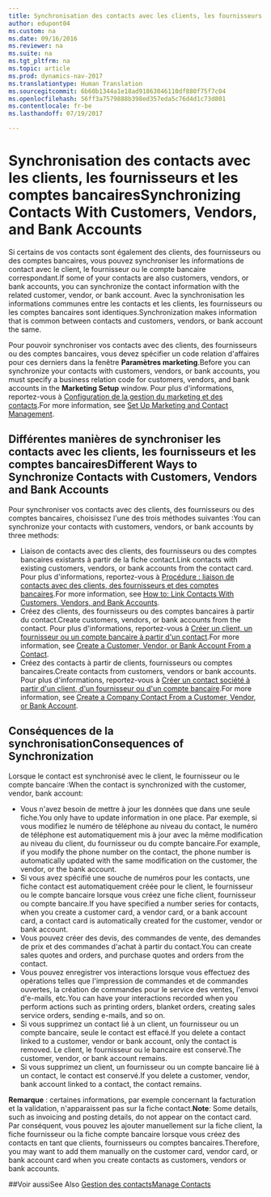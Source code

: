 ```yaml
---
title: Synchronisation des contacts avec les clients, les fournisseurs et les comptes bancaires
author: edupont04
ms.custom: na
ms.date: 09/16/2016
ms.reviewer: na
ms.suite: na
ms.tgt_pltfrm: na
ms.topic: article
ms.prod: dynamics-nav-2017
ms.translationtype: Human Translation
ms.sourcegitcommit: 6b60b1344a1e18ad91863046110df880f75f7c04
ms.openlocfilehash: 56ff3a7579888b398ed357eda5c76d4d1c73d801
ms.contentlocale: fr-be
ms.lasthandoff: 07/19/2017

---
```

# <a name="synchronizing-contacts-with-customers-vendors-and-bank-accounts"></a><span data-ttu-id="5e2c3-102">Synchronisation des contacts avec les clients, les fournisseurs et les comptes bancaires</span><span class="sxs-lookup"><span data-stu-id="5e2c3-102">Synchronizing Contacts With Customers, Vendors, and Bank Accounts</span></span>
<span data-ttu-id="5e2c3-103">Si certains de vos contacts sont également des clients, des fournisseurs ou des comptes bancaires, vous pouvez synchroniser les informations de contact avec le client, le fournisseur ou le compte bancaire correspondant.</span><span class="sxs-lookup"><span data-stu-id="5e2c3-103">If some of your contacts are also customers, vendors, or bank accounts, you can synchronize the contact information with the related customer, vendor, or bank account.</span></span> <span data-ttu-id="5e2c3-104">Avec la synchronisation les informations communes entre les contacts et les clients, les fournisseurs ou les comptes bancaires sont identiques.</span><span class="sxs-lookup"><span data-stu-id="5e2c3-104">Synchronization makes information that is common between contacts and customers, vendors, or bank account the same.</span></span>  

<span data-ttu-id="5e2c3-105">Pour pouvoir synchroniser vos contacts avec des clients, des fournisseurs ou des comptes bancaires, vous devez spécifier un code relation d'affaires pour ces derniers dans la fenêtre **Paramètres marketing**.</span><span class="sxs-lookup"><span data-stu-id="5e2c3-105">Before you can synchronize your contacts with customers, vendors, or bank accounts, you must specify a business relation code for customers, vendors, and bank accounts in the **Marketing Setup** window.</span></span> <span data-ttu-id="5e2c3-106">Pour plus d'informations, reportez-vous à [Configuration de la gestion du marketing et des contacts](marketing-setup-marketing.md).</span><span class="sxs-lookup"><span data-stu-id="5e2c3-106">For more information, see [Set Up Marketing and Contact Management](marketing-setup-marketing.md).</span></span>

## <a name="different-ways-to-synchronize-contacts-with-customers-vendors-and-bank-accounts"></a><span data-ttu-id="5e2c3-107">Différentes manières de synchroniser les contacts avec les clients, les fournisseurs et les comptes bancaires</span><span class="sxs-lookup"><span data-stu-id="5e2c3-107">Different Ways to Synchronize Contacts with Customers, Vendors and Bank Accounts</span></span>
<span data-ttu-id="5e2c3-108">Pour synchroniser vos contacts avec des clients, des fournisseurs ou des comptes bancaires, choisissez l'une des trois méthodes suivantes :</span><span class="sxs-lookup"><span data-stu-id="5e2c3-108">You can synchronize your contacts with customers, vendors, or bank accounts by three methods:</span></span>

* <span data-ttu-id="5e2c3-109">Liaison de contacts avec des clients, des fournisseurs ou des comptes bancaires existants à partir de la fiche contact.</span><span class="sxs-lookup"><span data-stu-id="5e2c3-109">Link contacts with existing customers, vendors, or bank accounts from the contact card.</span></span> <span data-ttu-id="5e2c3-110">Pour plus d'informations, reportez-vous à [Procédure : liaison de contacts avec des clients, des fournisseurs et des comptes bancaires](marketing-how-link-contact.md).</span><span class="sxs-lookup"><span data-stu-id="5e2c3-110">For more information, see [How to: Link Contacts With Customers, Vendors, and Bank Accounts](marketing-how-link-contact.md).</span></span>
* <span data-ttu-id="5e2c3-111">Créez des clients, des fournisseurs ou des comptes bancaires à partir du contact.</span><span class="sxs-lookup"><span data-stu-id="5e2c3-111">Create customers, vendors, or bank accounts from the contact.</span></span> <span data-ttu-id="5e2c3-112">Pour plus d'informations, reportez-vous à [Créer un client, un fournisseur ou un compte bancaire à partir d'un contact](marketing-how-create-contacts-new-customers-vendors-bank-accounts.md).</span><span class="sxs-lookup"><span data-stu-id="5e2c3-112">For more information, see [Create a Customer, Vendor, or Bank Account From a Contact](marketing-how-create-contacts-new-customers-vendors-bank-accounts.md).</span></span>
*  <span data-ttu-id="5e2c3-113">Créez des contacts à partir de clients, fournisseurs ou comptes bancaires.</span><span class="sxs-lookup"><span data-stu-id="5e2c3-113">Create contacts from customers, vendors or bank accounts.</span></span> <span data-ttu-id="5e2c3-114">Pour plus d'informations, reportez-vous à [Créer un contact société à partir d'un client, d'un fournisseur ou d'un compte bancaire](marketing-how-create-contact-companies.md).</span><span class="sxs-lookup"><span data-stu-id="5e2c3-114">For more information, see [Create a Company Contact From a Customer, Vendor, or Bank Account](marketing-how-create-contact-companies.md).</span></span>

## <a name="consequences-of-synchronization"></a><span data-ttu-id="5e2c3-115">Conséquences de la synchronisation</span><span class="sxs-lookup"><span data-stu-id="5e2c3-115">Consequences of Synchronization</span></span>
<span data-ttu-id="5e2c3-116">Lorsque le contact est synchronisé avec le client, le fournisseur ou le compte bancaire :</span><span class="sxs-lookup"><span data-stu-id="5e2c3-116">When the contact is synchronized with the customer, vendor, bank account:</span></span>

* <span data-ttu-id="5e2c3-117">Vous n'avez besoin de mettre à jour les données que dans une seule fiche.</span><span class="sxs-lookup"><span data-stu-id="5e2c3-117">You only have to update information in one place.</span></span> <span data-ttu-id="5e2c3-118">Par exemple, si vous modifiez le numéro de téléphone au niveau du contact, le numéro de téléphone est automatiquement mis à jour avec la même modification au niveau du client, du fournisseur ou du compte bancaire.</span><span class="sxs-lookup"><span data-stu-id="5e2c3-118">For example, if you modify the phone number on the contact, the phone number is automatically updated with the same modification on the customer, the vendor, or the bank account.</span></span>
* <span data-ttu-id="5e2c3-119">Si vous avez spécifié une souche de numéros pour les contacts, une fiche contact est automatiquement créée pour le client, le fournisseur ou le compte bancaire lorsque vous créez une fiche client, fournisseur ou compte bancaire.</span><span class="sxs-lookup"><span data-stu-id="5e2c3-119">If you have specified a number series for contacts, when you create a customer card, a vendor card, or a bank account card, a contact card is automatically created for the customer, vendor or bank account.</span></span>
* <span data-ttu-id="5e2c3-120">Vous pouvez créer des devis, des commandes de vente, des demandes de prix et des commandes d'achat à partir du contact.</span><span class="sxs-lookup"><span data-stu-id="5e2c3-120">You can create sales quotes and orders, and purchase quotes and orders from the contact.</span></span>
*  <span data-ttu-id="5e2c3-121">Vous pouvez enregistrer vos interactions lorsque vous effectuez des opérations telles que l'impression de commandes et de commandes ouvertes, la création de commandes pour le service des ventes, l'envoi d'e-mails, etc.</span><span class="sxs-lookup"><span data-stu-id="5e2c3-121">You can have your interactions recorded when you perform actions such as printing orders, blanket orders, creating sales service orders, sending e-mails, and so on.</span></span>
* <span data-ttu-id="5e2c3-122">Si vous supprimez un contact lié à un client, un fournisseur ou un compte bancaire, seule le contact est effacé.</span><span class="sxs-lookup"><span data-stu-id="5e2c3-122">If you delete a contact linked to a customer, vendor or bank account, only the contact is removed.</span></span> <span data-ttu-id="5e2c3-123">Le client, le fournisseur ou le bancaire est conservé.</span><span class="sxs-lookup"><span data-stu-id="5e2c3-123">The customer, vendor, or bank account remains.</span></span>
* <span data-ttu-id="5e2c3-124">Si vous supprimez un client, un fournisseur ou un compte bancaire lié à un contact, le contact est conservé.</span><span class="sxs-lookup"><span data-stu-id="5e2c3-124">If you delete a customer, vendor, bank account linked to a contact, the contact remains.</span></span>

<span data-ttu-id="5e2c3-125">**Remarque** : certaines informations, par exemple concernant la facturation et la validation, n'apparaissent pas sur la fiche contact.</span><span class="sxs-lookup"><span data-stu-id="5e2c3-125">**Note**: Some details, such as invoicing and posting details, do not appear on the contact card.</span></span> <span data-ttu-id="5e2c3-126">Par conséquent, vous pouvez les ajouter manuellement sur la fiche client, la fiche fournisseur ou la fiche compte bancaire lorsque vous créez des contacts en tant que clients, fournisseurs ou comptes bancaires.</span><span class="sxs-lookup"><span data-stu-id="5e2c3-126">Therefore, you may want to add them manually on the customer card, vendor card, or bank account card when you create contacts as customers, vendors or bank accounts.</span></span>

##<a name="see-also"></a><span data-ttu-id="5e2c3-127">Voir aussi</span><span class="sxs-lookup"><span data-stu-id="5e2c3-127">See Also</span></span>
[<span data-ttu-id="5e2c3-128">Gestion des contacts</span><span class="sxs-lookup"><span data-stu-id="5e2c3-128">Manage Contacts</span></span>](marketing-contacts.md)

